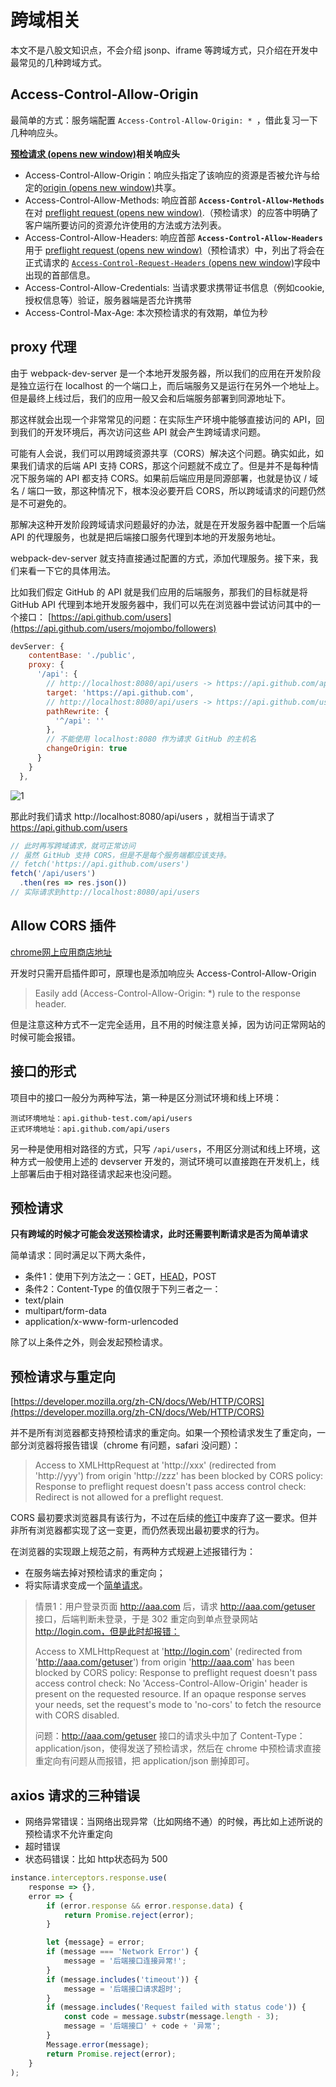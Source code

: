 # 跨域相关

本文不是八股文知识点，不会介绍 jsonp、iframe 等跨域方式，只介绍在开发中最常见的几种跨域方式。

## Access-Control-Allow-Origin

最简单的方式：服务端配置 `Access-Control-Allow-Origin: * `，借此复习一下几种响应头。

**[预检请求 (opens new window)](http://www.ruanyifeng.com/blog/2016/04/cors.html)相关响应头**

- Access-Control-Allow-Origin：响应头指定了该响应的资源是否被允许与给定的[origin (opens new window)](https://developer.mozilla.org/zh-CN/docs/Glossary/Origin)共享。
- Access-Control-Allow-Methods: 响应首部 **`Access-Control-Allow-Methods`** 在对 [preflight request (opens new window)](https://developer.mozilla.org/zh-CN/docs/Glossary/Preflight_request).（预检请求）的应答中明确了客户端所要访问的资源允许使用的方法或方法列表。
- Access-Control-Allow-Headers: 响应首部 **`Access-Control-Allow-Headers`** 用于 [preflight request (opens new window)](https://developer.mozilla.org/zh-CN/docs/Glossary/Preflight_request)（预检请求）中，列出了将会在正式请求的 [`Access-Control-Request-Headers` (opens new window)](https://developer.mozilla.org/zh-CN/docs/Web/HTTP/Headers/Access-Control-Request-Headers)字段中出现的首部信息。
- Access-Control-Allow-Credentials: 当请求要求携带证书信息（例如cookie,授权信息等）验证，服务器端是否允许携带
- Access-Control-Max-Age: 本次预检请求的有效期，单位为秒

## proxy 代理

由于 webpack-dev-server 是一个本地开发服务器，所以我们的应用在开发阶段是独立运行在 localhost 的一个端口上，而后端服务又是运行在另外一个地址上。但是最终上线过后，我们的应用一般又会和后端服务部署到同源地址下。

那这样就会出现一个非常常见的问题：在实际生产环境中能够直接访问的 API，回到我们的开发环境后，再次访问这些 API 就会产生跨域请求问题。

可能有人会说，我们可以用跨域资源共享（CORS）解决这个问题。确实如此，如果我们请求的后端 API 支持 CORS，那这个问题就不成立了。但是并不是每种情况下服务端的 API 都支持 CORS。如果前后端应用是同源部署，也就是协议 / 域名 / 端口一致，那这种情况下，根本没必要开启 CORS，所以跨域请求的问题仍然是不可避免的。

那解决这种开发阶段跨域请求问题最好的办法，就是在开发服务器中配置一个后端 API 的代理服务，也就是把后端接口服务代理到本地的开发服务地址。

webpack-dev-server 就支持直接通过配置的方式，添加代理服务。接下来，我们来看一下它的具体用法。

比如我们假定 GitHub 的 API 就是我们应用的后端服务，那我们的目标就是将 GitHub API 代理到本地开发服务器中，我们可以先在浏览器中尝试访问其中的一个接口： [https://api.github.com/users](https://api.github.com/users/mojombo/followers)

```js
devServer: {
    contentBase: './public',
    proxy: {
      '/api': {
        // http://localhost:8080/api/users -> https://api.github.com/api/users
        target: 'https://api.github.com',
        // http://localhost:8080/api/users -> https://api.github.com/users
        pathRewrite: {
          '^/api': ''
        },
        // 不能使用 localhost:8080 作为请求 GitHub 的主机名
        changeOrigin: true
      }
    }
  },
```

![1](https://img-blog.csdnimg.cn/20200531181008355.png)

那此时我们请求 http://localhost:8080/api/users ，就相当于请求了 https://api.github.com/users

```js
// 此时再写跨域请求，就可正常访问
// 虽然 GitHub 支持 CORS，但是不是每个服务端都应该支持。
// fetch('https://api.github.com/users')
fetch('/api/users')
  .then(res => res.json())
// 实际请求到http://localhost:8080/api/users
```

## Allow CORS 插件

[chrome网上应用商店地址](https://chrome.google.com/webstore/detail/allow-cors-access-control/lhobafahddgcelffkeicbaginigeejlf?hl=zh-CN)

开发时只需开启插件即可，原理也是添加响应头 Access-Control-Allow-Origin

> Easily add (Access-Control-Allow-Origin: *) rule to the response header.

但是注意这种方式不一定完全适用，且不用的时候注意关掉，因为访问正常网站的时候可能会报错。

## 接口的形式

项目中的接口一般分为两种写法，第一种是区分测试环境和线上环境：

```
测试环境地址：api.github-test.com/api/users
正式环境地址：api.github.com/api/users
```

另一种是使用相对路径的方式，只写 `/api/users`，不用区分测试和线上环境，这种方式一般使用上述的 devserver 开发的，测试环境可以直接跑在开发机上，线上部署后由于相对路径请求起来也没问题。

## 预检请求

**只有跨域的时候才可能会发送预检请求，此时还需要判断请求是否为简单请求**

简单请求：同时满足以下两大条件，

*  条件1：使用下列方法之一：GET，[HEAD](https://developer.mozilla.org/zh-CN/docs/Web/HTTP/Methods/HEAD)，POST
*  条件2：Content-Type 的值仅限于下列三者之一：
  * text/plain
  * multipart/form-data
  * application/x-www-form-urlencoded

除了以上条件之外，则会发起预检请求。

## 预检请求与重定向

[https://developer.mozilla.org/zh-CN/docs/Web/HTTP/CORS](https://developer.mozilla.org/zh-CN/docs/Web/HTTP/CORS)

并不是所有浏览器都支持预检请求的重定向。如果一个预检请求发生了重定向，一部分浏览器将报告错误（chrome 有问题，safari 没问题）：

> Access to XMLHttpRequest at 'http://xxx' (redirected from 'http://yyy') from origin 'http://zzz' has been blocked by CORS policy: Response to preflight request doesn't pass access control check: Redirect is not allowed for a preflight request.

CORS 最初要求浏览器具有该行为，不过在后续的[修订](https://github.com/whatwg/fetch/commit/0d9a4db8bc02251cc9e391543bb3c1322fb882f2)中废弃了这一要求。但并非所有浏览器都实现了这一变更，而仍然表现出最初要求的行为。

在浏览器的实现跟上规范之前，有两种方式规避上述报错行为：

- 在服务端去掉对预检请求的重定向；
- 将实际请求变成一个[简单请求](https://developer.mozilla.org/zh-CN/docs/Web/HTTP/CORS#简单请求)。

> 情景1：用户登录页面 http://aaa.com 后，请求 http://aaa.com/getuser 接口，后端判断未登录，于是 302 重定向到单点登录网站 http://login.com，但是此时却报错：
>
> Access to XMLHttpRequest at 'http://login.com' (redirected from 'http://aaa.com/getuser') from origin 'http://aaa.com' has been blocked by CORS policy: Response to preflight request doesn't pass access control check: No 'Access-Control-Allow-Origin' header is present on the requested resource. If an opaque response serves your needs, set the request's mode to 'no-cors' to fetch the resource with CORS disabled.
>
> 问题：http://aaa.com/getuser 接口的请求头中加了 Content-Type：application/json，使得发送了预检请求，然后在 chrome 中预检请求直接重定向有问题从而报错，把 application/json 删掉即可。

## axios 请求的三种错误

* 网络异常错误：当网络出现异常（比如网络不通）的时候，再比如上述所说的预检请求不允许重定向
* 超时错误
* 状态码错误：比如 http状态码为 500

```js
instance.interceptors.response.use(
    response => {},
    error => {
        if (error.response && error.response.data) {
            return Promise.reject(error);
        }

        let {message} = error;
        if (message === 'Network Error') {
            message = '后端接口连接异常!';
        }
        if (message.includes('timeout')) {
            message = '后端接口请求超时';
        }
        if (message.includes('Request failed with status code')) {
            const code = message.substr(message.length - 3);
            message = '后端接口' + code + '异常';
        }
        Message.error(message);
        return Promise.reject(error);
    }
);
```

